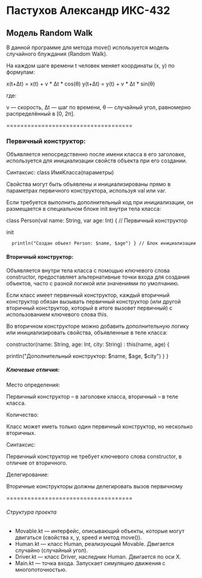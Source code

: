 # Пастухов Александр ИКС-432

## Модель Random Walk
В данной программе для метода move() используется модель случайного блуждания (Random Walk).

На каждом шаге времени t человек меняет координаты (x, y) по формулам:

x(t+Δt) = x(t) + v * Δt * cos(θ)
y(t+Δt) = y(t) + v * Δt * sin(θ)

где:

v — скорость,
Δt — шаг по времени,
θ — случайный угол, равномерно распределённый в [0, 2π].

====================================

### Первичный конструктор:

Объявляется непосредственно после имени класса в его заголовке, используется для инициализации свойств объекта при его создании.

Синтаксис: class ИмяКласса(параметры)

Свойства могут быть объявлены и инициализированы прямо в параметрах первичного конструктора, используя val или var.

Если требуется выполнить дополнительный код при инициализации, он размещается в специальном блоке init внутри тела класса:

class Person(val name: String, var age: Int) { // Первичный конструктор

 init 
 
      println("Создан объект Person: $name, $age") } // Блок инициализации
#### Вторичный конструктор:

Объявляется внутри тела класса с помощью ключевого слова constructor, предоставляет альтернативные точки входа для создания объектов, часто с разной логикой или значениями по умолчанию.

Если класс имеет первичный конструктор, каждый вторичный конструктор обязан вызывать первичный конструктор (или другой вторичный конструктор, который в итоге вызовет первичный) с использованием ключевого слова this.

Во вторичном конструкторе можно добавить дополнительную логику или инициализировать свойства, объявленные в теле класса:

constructor(name: String, age: Int, city: String) : this(name, age) {

 println("Дополнительный конструктор: $name, $age, $city") } }

##### Ключевые отличия:
Место определения:

Первичный конструктор – в заголовке класса, вторичный – в теле класса.

Количество:

Класс может иметь только один первичный конструктор, но несколько вторичных.

Синтаксис:

Первичный конструктор не требует ключевого слова constructor, в отличие от вторичного.

Делегирование:

Вторичные конструкторы должны делегировать вызов первичному

====================================

###### Структура проекта

- Movable.kt — интерфейс, описывающий объекты, которые могут двигаться (свойства x, y, speed и метод move()).
- Human.kt — класс Human, реализующий Movable. Двигается случайно (случайный угол).
- Driver.kt — класс Driver, наследник Human. Двигается по оси X.
- Main.kt — точка входа. Запускает симуляцию движения с многопоточностью.
